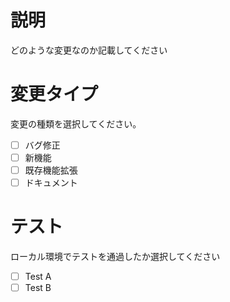 # 説明
どのような変更なのか記載してください

# 変更タイプ
変更の種類を選択してください。

- [ ] バグ修正
- [ ] 新機能
- [ ] 既存機能拡張
- [ ] ドキュメント

# テスト
ローカル環境でテストを通過したか選択してください

- [ ] Test A
- [ ] Test B
